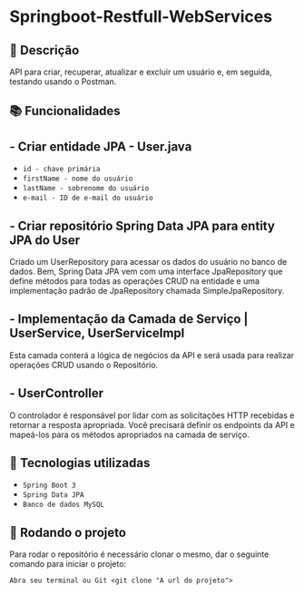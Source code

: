 # Springboot-Restfull-WebServices

## :memo: Descrição

API para criar, recuperar, atualizar e excluir um usuário e, em seguida, testando usando o Postman.

## :books: Funcionalidades

## - Criar entidade JPA - User.java

- ``id - chave primária``
- ``firstName - nome do usuário``
- ``lastName - sobrenome do usuário``
- ``e-mail - ID de e-mail do usuário``

## - Criar repositório Spring Data JPA para entity JPA do User

Criado um  UserRepository  para acessar os dados do usuário no banco de dados.
Bem, Spring Data JPA vem com uma  interface JpaRepository  que define métodos para todas as operações CRUD
na entidade e uma implementação padrão de  JpaRepository  chamada  SimpleJpaRepository.

## - Implementação da Camada de Serviço | UserService, UserServiceImpl

Esta camada conterá a lógica de negócios da API e será usada para realizar operações CRUD usando o Repositório.

## -  UserController

O controlador é responsável por lidar com as solicitações HTTP recebidas e retornar a resposta apropriada.
Você precisará definir os endpoints da API e mapeá-los para os métodos apropriados na camada de serviço.

## :wrench: Tecnologias utilizadas

- ``Spring Boot 3``
- ``Spring Data JPA`` 
- ``Banco de dados MySQL``

## :rocket: Rodando o projeto

Para rodar o repositório é necessário clonar o mesmo, dar o seguinte comando para iniciar o projeto:
```
Abra seu terminal ou Git <git clone "A url do projeto"> 
```
